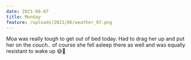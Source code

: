 ```yaml
---
date: 2021-06-07
title: Monday
feature: /uploads/2021/06/weather_07.png
---
```


Moa was really tough to get out of bed today. Had to drag her up and put her on the couch.. of course she fell asleep there as well and was equally resistant to wake up 😄🙈
